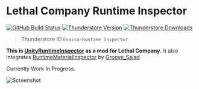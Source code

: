 # Lethal Company Runtime Inspector

[![GitHub Build Status](https://img.shields.io/github/actions/workflow/status/evaisadev/lcruntimeinspector/build.yml?style=for-the-badge&logo=github)](https://github.com/evaisadev/lcruntimeinspector/actions/workflows/build.yml)
[![Thunderstore Version](https://img.shields.io/thunderstore/v/Evaisa/Runtime_Inspector?style=for-the-badge&logo=thunderstore&logoColor=white)](https://thunderstore.io/c/lethal-company/p/Evaisa/Runtime_Inspector/)
[![Thunderstore Downloads](https://img.shields.io/thunderstore/dt/Evaisa/Runtime_Inspector?style=for-the-badge&logo=thunderstore&logoColor=white)](https://thunderstore.io/c/lethal-company/p/Evaisa/Runtime_Inspector/)

> Thunderstore ID `Evaisa-Runtime_Inspector`

**This is [UnityRuntimeInspector](https://github.com/yasirkula/UnityRuntimeInspector) as a mod for Lethal Company.**
It also integrates [RuntimeMaterialInspector](https://thunderstore.io/package/Groove_Salad/RuntimeMaterialInspector/) by [Groove_Salad](https://thunderstore.io/package/Groove_Salad/)

Currently Work In Progress.

![Screenshot](https://share.evaisa.dev/bwTzu3M0n.png)
